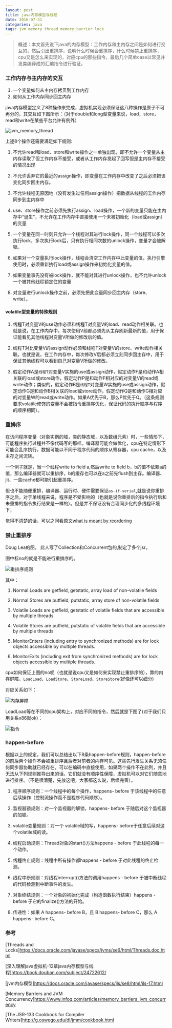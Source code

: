 ```yaml
---
layout: post
title: java内存模型与线程
date: 2016-07-31
categories: java
tags: jvm memory thread memory_barrier lock
---
```


>   概述：本文首先说下java的内存模型：工作内存和主内存之间是如何进行交互的，然后引出重排序，说明什么时候会重排序，什么时候禁止重排序，cpu又是怎么来实现的，对应cpu的那些指令，最后几个简单case以常见并发类编译成的汇编指令进行验证。

### 工作内存与主内存的交互 

1.  一个变量如何从主内存拷贝到工作内存
2.  如何从工作内存同步回主内存

java内存模型定义了8种操作来完成，虚拟机实现必须保证这八种操作是原子不可再分的，其交互如下图所示：（对于double和long型变量来说，load，store，read和write在某些平台允许有例外）

![jvm_memory_thread](/images/java/jvm_memory_thread.png)

上述8个操作还需要满足如下规则:

1.  不允许read和load、store和write操作之一单独出现，即不允许一个变量从主内存读取了但工作内存不接受，或者从工作内存发起了回写但是主内存不接受的情况出现

2.  不允许丢弃它的最近的assign操作，即变量在工作内存中改变了之后必须把该变化同步回主内存。

3.  不允许线程无原因地（没有发生过任何assign操作）把数据从线程的工作内存同步到主内存中

4.  use、store操作之前必须先执行assign、load操作，一个新的变量只能在主内存中“诞生”，不允许在工作内存中直接使用一个未被初始化（load或assign）的变量

5.  一个变量在同一时刻只允许一个线程对其进行lock操作，同一个线程可以多次执行lock，多次执行lock后，只有执行相同次数的unlock操作，变量才会被解锁。

6.  如果对一个变量执行lock操作，线程会清空工作内存中此变量的值，执行引擎使用时，必须重新执行load或assign操作来初始化变量的值。

7.  如果变量事先没有被lock操作，就不能对其进行unlock操作，也不允许unlock一个被其他线程锁定住的变量

8.  对变量进行unlock操作之前，必须先把此变量同步回主内存（store、write）。

#### volatile型变量的特殊规则

1.  线程T对变量V的use动作必须和线程T对变量V的load、read动作相关联。也就是说，在工作内存中，每次使用V前都必须先从主存刷新最新的值，用于保证能看见其他线程对变量V所做的修改后的值。

2.  线程T对比变量V的assign动作必须和线程T对变量V的store、write动作相关联。也就是说，在工作内存中，每次修改V后都必须立刻同步回主存中，用于保证其他线程可以看到自己对变量V所做的修改。

3.  假定动作A是`线程T`对变量V实施的use或assign动作，假定动作F是和动作A相关联的load或store动作，假定动作P是和动作F相对应的对变量V的read或write动作；类似的，假定动作B是`线程T`对变量W实施的use或assign动作，假定动作G是和动作B相关联的load或store动作，假定动作Q是和动作G相对应的对变量W的read或write动作。如果A优先于B，那么P优先于Q。（这条规则要求volatile修饰的变量不会被指令重排序优化，保证代码的执行顺序与程序的顺序相同）。

### 重排序 

在访问程序变量（对象实例的域，类的静态域，以及数组元素）时，一些情形下，可能程序执行过程并不像代码写的那样。编译器可能会做优化，cpu在特定情形下可能会乱序执行。数据可能以不同于程序代码的顺序从寄存器，cpu cache，以及主存之间流转。

一个例子就是，当一个线程write to field a,然后write to field b，b的值不依赖a的值，那么编译器就可以重排序，b的缓存也可以在a之前先flush到主存。编译器、jit、一些cache都可能引起重排序。

但也不能随便重排，编译器、运行时、硬件需要保证`as-if-serial`,就是说你重排序之后，对于单线程来说，程序是不受影响的（也就是说你重排后的指令执行后和未重排的指令执行结果是一样的）。但是并不保证没有合理同步化的多线程环境下，

觉得不清楚的话，可以之间看原文[what is meant by reordering](https://www.cs.umd.edu/~pugh/java/memoryModel/jsr-133-faq.html#reordering)

### 禁止重排序 

Doug Lea的图。 此人写了Collection和Concurrent包的,制定了多个jsr。

图中标no的就是不能进行重排序的。

![重排序规则](/images/java/reordering.png)

其中：
1. Normal Loads are getfield, getstatic, array load of non-volatile fields

2. Normal Stores are putfield, putstatic, array store of non-volatile fields

3. Volatile Loads are getfield, getstatic of volatile fields that are accessible by multiple threads

4. Volatile Stores are putfield, putstatic of volatile fields that are accessible by multiple threads

5. MonitorEnters (including entry to synchronized methods) are for lock objects accessible by multiple threads.

6. MonitorExits (including exit from synchronized methods) are for lock objects accessible by multiple threads.

cpu如何保证上图的no呢（也就是说cpu又是如何来实现禁止重排序的），靠的内存屏障，`LoadLoad`、`LoadStore`、`StoreLoad`、`StoreStore`(好像还可以细分)

对应关系如下：

![内存屏障](/images/java/memory_barriers_3.png)

LoadLoad等在不同的cpu架构上，对应不同的指令，然后就是下图了(对于我们只用关系x86就ok)：

![指令](/images/java/cpu_memory_barriers_instruction.png)

### happen-before

根据以上的规定，我们可以总结出以下8条happen-before规则，happen-before的前后两个操作不会被重排序且后者对前者的内存可见。这些先行发生关系无须任何同步器协助就已经存在，可以在编码中直接使用，如果两个操作不在此列，并且无法从下列规则推导出来的话，它们就没有顺序性保障，虚拟机可以对它们随意地进行排序。（不是很清楚，先放这吧，大家都这么说，后续完善）。

1. 程序顺序规则：一个线程中的每个操作，happens- before 于该线程中的任意后续操作（控制流操作而不是程序代码顺序）。

2. 监视器锁规则：对一个监视器的解锁，happens- before 于随后对这个监视器的加锁。

3. volatile变量规则：对一个 volatile域的写，happens- before于任意后续对这个volatile域的读。

4. 线程启动规则：Thread对象的start()方法happens - before 于此线程的每一个动作。

5. 线程终止规则：线程中所有操作都happens - before 于对此线程的终止检测。

6. 线程中断规则：对线程interrupt()方法的调用happens - before 于被中断线程的代码检测到中断事件的发生。

7. 对象终结规则：一个对象的初始化完成（构造函数执行结束）happens - before 于它的finalize()方法的开始。

8. 传递性：如果 A happens- before B，且 B happens- before C，那么 A happens- before C。

### 参考 

[Threads and Locks]<https://docs.oracle.com/javase/specs/jvms/se6/html/Threads.doc.html>

[深入理解java虚拟机-12章java内存模型与线程]<https://book.douban.com/subject/24722612/>

[jvm内存模型]<https://docs.oracle.com/javase/specs/jls/se8/html/jls-17.html>

[Memory Barriers and JVM Concurrency]<https://www.infoq.com/articles/memory_barriers_jvm_concurrency>

[The JSR-133 Cookbook for Compiler Writers]<http://g.oswego.edu/dl/jmm/cookbook.html>
